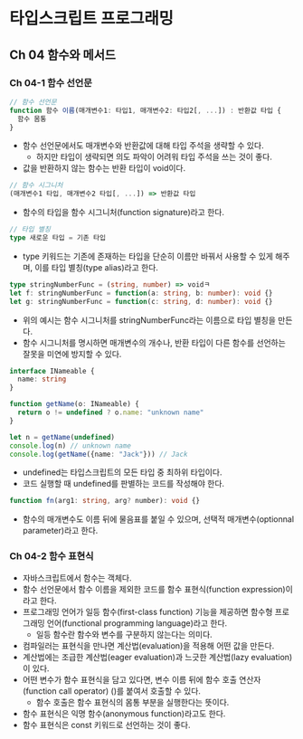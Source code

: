 # 타입스크립트 프로그래밍

## Ch 04 함수와 메서드

### Ch 04-1 함수 선언문

```typescript
// 함수 선언문
function 함수 이름(매개변수1: 타입1, 매개변수2: 타입2[, ...]) : 반환값 타입 {
  함수 몸통
}
```

- 함수 선언문에서도 매개변수와 반환값에 대해 타입 주석을 생략할 수 있다.
  - 하지만 타입이 생략되면 의도 파악이 어려워 타입 주석을 쓰는 것이 좋다.
- 값을 반환하지 않는 함수는 반환 타입이 void이다.

```typescript
// 함수 시그니처
(매개변수1 타입, 매개변수2 타입[, ...]) => 반환값 타입
```

- 함수의 타입을 함수 시그니처(function signature)라고 한다.

```typescript
// 타입 별칭
type 새로운 타입 = 기존 타입
```

- type 키워드는 기존에 존재하는 타입을 단순히 이름만 바꿔서 사용할 수 있게 해주며, 이를 타입 별칭(type alias)라고 한다.

```typescript
type stringNumberFunc = (string, number) => voidㅋ
let f: stringNumberFunc = function(a: string, b: number): void {}
let g: stringNumberFunc = function(c: string, d: number): void {}
```

- 위의 예시는 함수 시그니처를 stringNumberFunc라는 이름으로 타입 별칭을 만든다.
- 함수 시그니처를 명시하면 매개변수의 개수나, 반환 타입이 다른 함수를 선언하는 잘못을 미연에 방지할 수 있다.

```typescript
interface INameable {
  name: string
}

function getName(o: INameable) {
  return o != undefined ? o.name: "unknown name"
}

let n = getName(undefined)
console.log(n) // unknown name
console.log(getName({name: "Jack"})) // Jack
```

- undefined는 타입스크립트의 모든 타입 중 최하위 타입이다.
- 코드 실행할 때 undefined를 판별하는 코드를 작성해야 한다.

```typescript
function fn(arg1: string, arg? number): void {}
```

- 함수의 매개변수도 이름 뒤에 물음표를 붙일 수 있으며, 선택적 매개변수(optionnal parameter)라고 한다.

### Ch 04-2 함수 표현식

- 자바스크립트에서 함수는 객체다.
- 함수 선언문에서 함수 이름을 제외한 코드를 함수 표현식(function expression)이라고 한다.
- 프로그래밍 언어가 일등 함수(first-class function) 기능을 제공하면 함수형 프로그래밍 언어(functional programming language)라고 한다.
  - 일등 함수란 함수와 변수를 구분하지 않는다는 의미다.
- 컴파일러는 표현식을 만나면 계산법(evaluation)을 적용해 어떤 값을 만든다.
- 계산법에는 조급한 계산법(eager evaluation)과 느긋한 계산법(lazy evaluation)이 있다.
- 어떤 변수가 함수 표현식을 담고 있다면, 변수 이름 뒤에 함수 호출 연산자(function call operator) ()를 붙여서 호출할 수 있다.
  - 함수 호출은 함수 표현식의 몸통 부분을 실행한다는 뜻이다.
- 함수 표현식은 익명 함수(anonymous function)라고도 한다.
- 함수 표현식은 const 키워드로 선언하는 것이 좋다.
